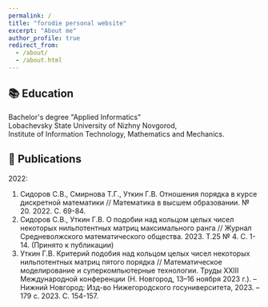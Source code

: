 ```yaml
---
permalink: /
title: "forodie personal website"
excerpt: "About me"
author_profile: true
redirect_from: 
  - /about/
  - /about.html
---
```


## 📚 Education 

Bachelor's degree "Applied Informatics"  
Lobachevsky State University of Nizhny Novgorod,  
Institute of Information Technology, Mathematics and Mechanics.

## 📖 Publications 

2022:

1. Сидоров С.В., Смирнова Т.Г., Уткин Г.В. Отношения порядка в курсе дискретной математики // Математика в высшем образовании. № 20. 2022. С. 69-84.
2. Сидоров С.В., Уткин Г.В. О подобии над кольцом целых чисел некоторых нильпотентных матриц максимального ранга // Журнал Средневолжского математического общества. 2023. Т.25 № 4. С. 1-14. (Принято к публикации)
3. Уткин Г.В. Критерий подобия над кольцом целых чисел некоторых нильпотентных матриц пятого порядка // Математическое моделирование и суперкомпьютерные технологии. Труды XXIII Международной конференции (Н. Новгород, 13–16 ноября 2023 г.). – Нижний Новгород: Изд-во Нижегородского госуниверситета, 2023. – 179 с. 2023. С. 154-157.